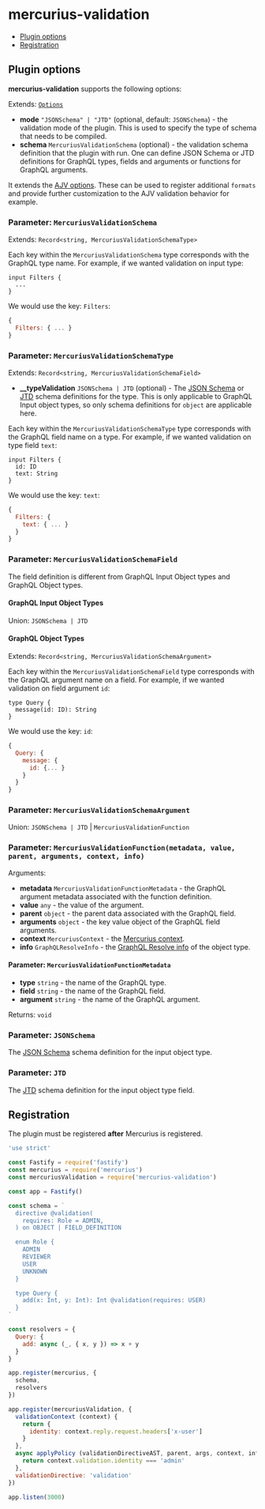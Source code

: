 # mercurius-validation

- [Plugin options](#plugin-options)
- [Registration](#registration)

## Plugin options

<!-- TODO -->
**mercurius-validation** supports the following options:

Extends: [`Options`](https://ajv.js.org/options.html)

* **mode** `"JSONSchema" | "JTD"` (optional, default: `JSONSchema`) - the validation mode of the plugin. This is used to specify the type of schema that needs to be compiled.
* **schema** `MercuriusValidationSchema` (optional) - the validation schema definition that the plugin with run. One can define JSON Schema or JTD definitions for GraphQL types, fields and arguments or functions for GraphQL arguments.

It extends the [AJV options](https://ajv.js.org/options.html). These can be used to register additional `formats` and provide further customization to the AJV validation behavior for example.

### Parameter: `MercuriusValidationSchema`

Extends: `Record<string, MercuriusValidationSchemaType>`

Each key within the `MercuriusValidationSchema` type corresponds with the  GraphQL type name. For example, if we wanted validation on input type:

```gql
input Filters {
  ...
}
```

We would use the key: `Filters`:

```js
{
  Filters: { ... }
}
```

### Parameter: `MercuriusValidationSchemaType`

Extends: `Record<string, MercuriusValidationSchemaField>`

* **__typeValidation** `JSONSchema | JTD` (optional) - The [JSON Schema](https://json-schema.org/understanding-json-schema/) or [JTD](https://jsontypedef.com/docs/) schema definitions for the type. This is only applicable to GraphQL Input object types, so only schema definitions for `object` are applicable here.

Each key within the `MercuriusValidationSchemaType` type corresponds with the GraphQL field name on a type. For example, if we wanted validation on type field `text`:

```gql
input Filters {
  id: ID
  text: String
}
```

We would use the key: `text`:

```js
{
  Filters: {
    text: { ... }
  }
}
```

### Parameter: `MercuriusValidationSchemaField`

The field definition is different from GraphQL Input Object types and GraphQL Object types.

#### GraphQL Input Object Types

Union: `JSONSchema | JTD`

#### GraphQL Object Types

Extends: `Record<string, MercuriusValidationSchemaArgument>`

Each key within the `MercuriusValidationSchemaField` type corresponds with the GraphQL argument name on a field. For example, if we wanted validation on field argument `id`:

```gql
type Query {
  message(id: ID): String
}
```

We would use the key: `id`:

```js
{
  Query: {
    message: {
      id: {... }
    }
  }
}
```

### Parameter: `MercuriusValidationSchemaArgument`

Union: `JSONSchema | JTD` | `MercuriusValidationFunction`

### Parameter: `MercuriusValidationFunction(metadata, value, parent, arguments, context, info)`

Arguments:

* **metadata** `MercuriusValidationFunctionMetadata` - the GraphQL argument metadata associated with the function definition. 
* **value** `any` - the value of the argument.
* **parent** `object` - the parent data associated with the GraphQL field.
* **arguments** `object` - the key value object of the GraphQL field arguments.
* **context** `MercuriusContext` - the [Mercurius context](https://mercurius.dev/#/docs/context).
* **info** `GraphQLResolveInfo` - the [GraphQL Resolve info](https://graphql.org/graphql-js/type/#graphqlobjecttype) of the object type.

#### Parameter: `MercuriusValidationFunctionMetadata`

* **type** `string` - the name of the GraphQL type.
* **field** `string` - the name of the GraphQL field.
* **argument** `string` - the name of the GraphQL argument.

Returns: `void`

### Parameter: `JSONSchema`

The [JSON Schema](https://json-schema.org/understanding-json-schema/) schema definition for the input object type.

### Parameter: `JTD`

The [JTD](https://jsontypedef.com/docs/) schema definition for the input object type field.

## Registration

The plugin must be registered **after** Mercurius is registered.

```js
'use strict'

const Fastify = require('fastify')
const mercurius = require('mercurius')
const mercuriusValidation = require('mercurius-validation')

const app = Fastify()

const schema = `
  directive @validation(
    requires: Role = ADMIN,
  ) on OBJECT | FIELD_DEFINITION

  enum Role {
    ADMIN
    REVIEWER
    USER
    UNKNOWN
  }

  type Query {
    add(x: Int, y: Int): Int @validation(requires: USER)
  }
`

const resolvers = {
  Query: {
    add: async (_, { x, y }) => x + y
  }
}

app.register(mercurius, {
  schema,
  resolvers
})

app.register(mercuriusValidation, {
  validationContext (context) {
    return {
      identity: context.reply.request.headers['x-user']
    }
  },
  async applyPolicy (validationDirectiveAST, parent, args, context, info) {
    return context.validation.identity === 'admin'
  },
  validationDirective: 'validation'
})

app.listen(3000)
```
